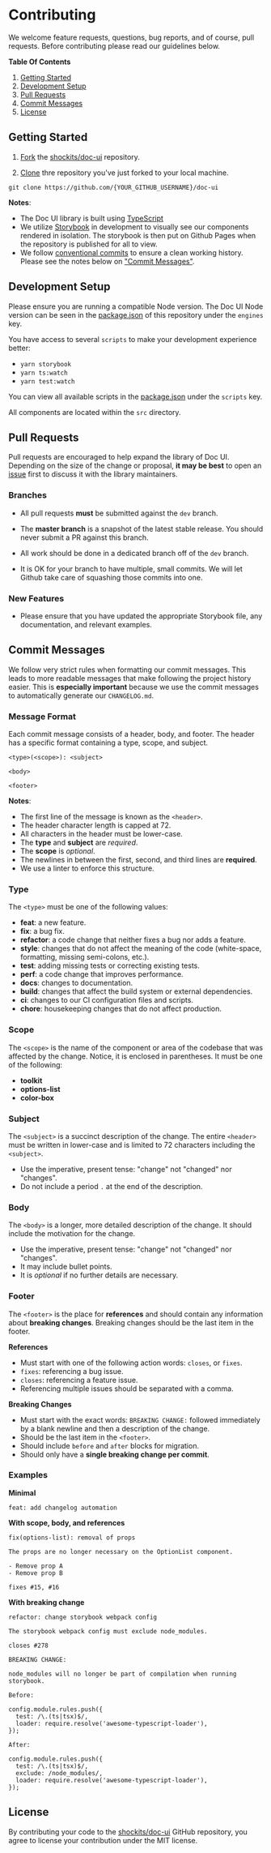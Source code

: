 # Contributing

We welcome feature requests, questions, bug reports, and of course, pull requests. Before contributing please read our guidelines below.

**Table Of Contents**

1. [Getting Started](#getting-started)
2. [Development Setup](#development-setup)
3. [Pull Requests](#pull-requests)
4. [Commit Messages](#commit-messages)
5. [License](#license)

## Getting Started

1. [Fork](https://help.github.com/articles/fork-a-repo/) the [shockits/doc-ui](https://github.com/shockits/doc-ui) repository.

2. [Clone](https://help.github.com/articles/cloning-a-repository/) thre repository you've just forked to your local machine.

`git clone https://github.com/{YOUR_GITHUB_USERNAME}/doc-ui`

**Notes**:

- The Doc UI library is built using [TypeScript](https://www.typescriptlang.org/)
- We utilize [Storybook](https://storybook.js.org/) in development to visually see our components rendered in isolation. The storybook is then put on Github Pages when the repository is published for all to view.
- We follow [conventional commits](https://www.conventionalcommits.org/en/v1.0.0-beta.2/) to ensure a clean working history. Please see the notes below on ["Commit Messages"](#commit-messages).

## Development Setup

Please ensure you are running a compatible Node version. The Doc UI Node version can be seen in the [package.json](package.json) of this repository under the `engines` key.

You have access to several `scripts` to make your development experience better:

- `yarn storybook`
- `yarn ts:watch`
- `yarn test:watch`

You can view all available scripts in the [package.json](package.json) under the `scripts` key.

All components are located within the `src` directory.

## Pull Requests

Pull requests are encouraged to help expand the library of Doc UI. Depending on the size of the change or proposal, **it may be best** to open an [issue](https://github.com/shockits/doc-ui/issues) first to discuss it with the library maintainers.

### Branches

- All pull requests **must** be submitted against the `dev` branch.

- The **master branch** is a snapshot of the latest stable release. You should never submit a PR against this branch.

- All work should be done in a dedicated branch off of the `dev` branch.

- It is OK for your branch to have multiple, small commits. We will let Github take care of squashing those commits into one.

### New Features

- Please ensure that you have updated the appropriate Storybook file, any documentation, and relevant examples.

## Commit Messages

We follow very strict rules when formatting our commit messages. This leads to more readable messages that make following the project history easier. This is **especially important** because we use the commit messages to automatically generate our `CHANGELOG.md`.

### Message Format

Each commit message consists of a header, body, and footer. The header has a specific format containing a type, scope, and subject.

```
<type>(<scope>): <subject>

<body>

<footer>
```

**Notes**:

- The first line of the message is known as the `<header>`.
- The header character length is capped at 72.
- All characters in the header must be lower-case.
- The **type** and **subject** are _required_.
- The **scope** is _optional_.
- The newlines in between the first, second, and third lines are **required**.
- We use a linter to enforce this structure.

### Type

The `<type>` must be one of the following values:

- **feat**: a new feature.
- **fix**: a bug fix.
- **refactor**: a code change that neither fixes a bug nor adds a feature.
- **style**: changes that do not affect the meaning of the code (white-space, formatting, missing semi-colons, etc.).
- **test**: adding missing tests or correcting existing tests.
- **perf**: a code change that improves performance.
- **docs**: changes to documentation.
- **build**: changes that affect the build system or external dependencies.
- **ci**: changes to our CI configuration files and scripts.
- **chore**: housekeeping changes that do not affect production.

### Scope

The `<scope>` is the name of the component or area of the codebase that was affected by the change. Notice, it is enclosed in parentheses. It must be one of the following:

- **toolkit**
- **options-list**
- **color-box**

### Subject

The `<subject>` is a succinct description of the change. The entire `<header>` must be written in lower-case and is limited to 72 characters including the `<subject>`.

- Use the imperative, present tense: "change" not "changed" nor "changes".
- Do not include a period `.` at the end of the description.

### Body

The `<body>` is a longer, more detailed description of the change. It should include the motivation for the change.

- Use the imperative, present tense: "change" not "changed" nor "changes".
- It may include bullet points.
- It is _optional_ if no further details are necessary.

### Footer

The `<footer>` is the place for **references** and should contain any information about **breaking changes**. Breaking changes should be the last item in the footer.

**References**

- Must start with one of the following action words: `closes`, or `fixes`.
- `fixes`: referencing a bug issue.
- `closes`: referencing a feature issue.
- Referencing multiple issues should be separated with a comma.

**Breaking Changes**

- Must start with the exact words: `BREAKING CHANGE:` followed immediately by a blank newline and then a description of the change.
- Should be the last item in the `<footer>`.
- Should include `before` and `after` blocks for migration.
- Should only have a **single breaking change per commit**.

### Examples

**Minimal**

```
feat: add changelog automation
```

**With scope, body, and references**

```
fix(options-list): removal of props

The props are no longer necessary on the OptionList component.

- Remove prop A
- Remove prop B

fixes #15, #16
```

**With breaking change**

```
refactor: change storybook webpack config

The storybook webpack config must exclude node_modules.

closes #278

BREAKING CHANGE:

node_modules will no longer be part of compilation when running storybook.

Before:

config.module.rules.push({
  test: /\.(ts|tsx)$/,
  loader: require.resolve('awesome-typescript-loader'),
});

After:

config.module.rules.push({
  test: /\.(ts|tsx)$/,
  exclude: /node_modules/,
  loader: require.resolve('awesome-typescript-loader'),
});
```

## License

By contributing your code to the [shockits/doc-ui](https://github.com/shockits/doc-ui) GitHub repository, you agree to license your contribution under the MIT license.
